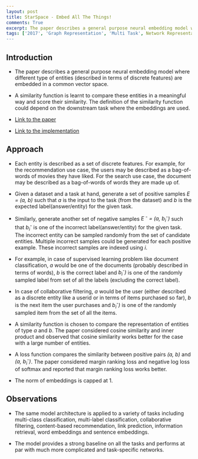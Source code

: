 ```yaml
---
layout: post
title: StarSpace - Embed All The Things!
comments: True
excerpt: The paper describes a general purpose neural embedding model where different type of entities (described in terms of discrete features) are embedded in a common vector space.
tags: ['2017', 'Graph Representation', 'Multi Task', Network Representation', 'Network Embedding', 'Word Vectors', 'Representation Learning', Embedding, Graph, NLP]
---
```


## Introduction

* The paper describes a general purpose neural embedding model where different type of entities (described in terms of discrete features) are embedded in a common vector space.

* A similarity function is learnt to compare these entities in a meaningful way and score their similarity. The definition of the similarity function could depend on the downstream task where the embeddings are used.

* [Link to the paper](https://arxiv.org/abs/1709.03856)

* [Link to the implementation](https://github.com/facebookresearch/StarSpace)

## Approach

* Each entity is described as a set of discrete features. For example, for the recommendation use case, the users may be described as a bag-of-words of movies they have liked. For the search use case, the document may be described as a bag-of-words of words they are made up of.

* Given a dataset and a task at hand, generate a set of positive samples *E = (a, b)* such that *a* is the input to the task (from the dataset) and *b* is the expected label(answer/entity) for the given task.

* Similarly, generate another set of negative samples *E <sup>-</sup> = (a, b<sub>i</sub><sup>-</sup>)* such that *b<sub>i</sub><sup>-</sup>* is one of the incorrect label(answer/entity) for the given task. The incorrect entity can be sampled randomly from the set of candidate entities. Multiple incorrect samples could be generated for each positive example. These incorrect samples are indexed using *i*.

* For example, in case of supervised learning problem like document classification, *a* would be one of the documents (probably described in terms of words), *b* is the correct label and *b<sub>i</sub><sup>-</sup>)* is one of the randomly sampled label from set of all the labels (excluding the correct label).

* In case of collaborative filtering, *a* would be the user (either described as a discrete entity like a userid or in terms of items purchased so far), *b* is the next item the user purchases and *b<sub>i</sub><sup>-</sup>)* is one of the randomly sampled item from the set of all the items.

* A similarity function is chosen to compare the representation of entities of type *a* and *b*. The paper considered cosine similarity and inner product and observed that cosine similarity works better for the case with a large number of entities.

* A loss function compares the similarity between positive pairs *(a, b)* and *(a, b<sub>i</sub><sup>-</sup>)*. The paper considered margin ranking loss and negative log loss of softmax and reported that margin ranking loss works better.

* The norm of embeddings is capped at 1.

## Observations

* The same model architecture is applied to a variety of tasks including multi-class classification, multi-label classification, collaborative filtering, content-based recommendation, link prediction, information retrieval, word embeddings and sentence embeddings.

* The model provides a strong baseline on all the tasks and performs at par with much more complicated and task-specific networks.

